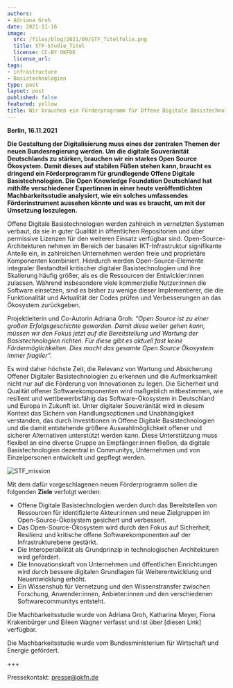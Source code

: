 ```yaml
---
authors:
- Adriana Groh
date: 2021-11-16
image:
  src: /files/blog/2021/09/STF_Titelfolie.png
  title: STF-Studie_Titel
  license: CC-BY OKFDE
  license_url: 
tags:
- infrastructure
- Basistechnologien
type: post
layout: post
published: false
featured: yellow
title: Wir brauchen ein Förderprogramm für Offene Digitale Basistechnologien
---
```


**Berlin, 16.11.2021**

**Die Gestaltung der Digitalisierung muss eines der zentralen Themen der neuen Bundesregierung werden. Um die digitale Souveränität Deutschlands zu stärken, brauchen wir ein starkes Open Source Ökosystem. Damit dieses auf stabilen Füßen stehen kann, braucht es dringend ein Förderprogramm für grundlegende Offene Digitale Basistechnologien. Die Open Knowledge Foundation Deutschland hat mithilfe verschiedener Expertinnen in einer heute veröffentlichten Machbarkeitsstudie analysiert, wie ein solches umfassendes Förderinstrument aussehen könnte und was es braucht, um mit der Umsetzung loszulegen.**

Offene Digitale Basistechnologien werden zahlreich in vernetzten Systemen verbaut, da sie in guter Qualität in öffentlichen Repositorien und über permissive Lizenzen für den weiteren Einsatz verfügbar sind. Open-Source-Architekturen nehmen im Bereich der basalen IKT-Infrastruktur signifikante Anteile ein, in zahlreichen Unternehmen werden freie und proprietäre Komponenten kombiniert. Hierdurch werden Open-Source-Elemente integraler Bestandteil kritischer digitaler Basistechnologien und ihre Skalierung häufig größer, als es die Ressourcen der Entwickler:innen zulassen. Während insbesondere viele kommerzielle Nutzer:innen die Software einsetzen, sind es bisher zu wenige dieser Implementierer, die die Funktionalität und Aktualität der Codes prüfen und Verbesserungen an das Ökosystem zurückgeben.

Projektleiterin und Co-Autorin Adriana Groh: _“Open Source ist zu einer großen Erfolgsgeschichte geworden. Damit diese weiter gehen kann, müssen wir den Fokus jetzt auf die Bereitstellung und Wartung der Basistechnologien richten. Für diese gibt es aktuell fast keine Fördermöglichkeiten. Dies macht das gesamte Open Source Ökosystem immer fragiler”._

Es wird daher höchste Zeit, die Relevanz von Wartung und Absicherung Offener Digitaler Basistechnologien zu erkennen und die Aufmerksamkeit nicht nur auf die Förderung von Innovationen zu legen. Die Sicherheit und Qualität offener Softwarekomponenten wird maßgeblich mitbestimmen, wie resilient und wettbewerbsfähig das Software-Ökosystem in Deutschland und Europa in Zukunft ist. Unter digitaler Souveränität wird in diesem Kontext das Sichern von Handlungsoptionen und Unabhängigkeit verstanden, das durch Investitionen in Offene Digitale Basistechnologien und die damit entstehende größere Auswahlmöglichkeit offener und sicherer Alternativen unterstützt werden kann. Diese Unterstützung muss flexibel an eine diverse Gruppe an Empfänger:innen fließen, da digitale Basistechnologien dezentral in Communitys, Unternehmen und von Einzelpersonen entwickelt und gepflegt werden.

![STF_mission](/files/blog/2021/09/STF_mission.png "STF")

Mit dem dafür vorgeschlagenen neuen Förderprogramm sollen die folgenden **Ziele** verfolgt werden:
* Offene Digitale Basistechnologien werden durch das Bereitstellen von Ressourcen für identifizierte Akteur:innen und neue Zielgruppen im Open-Source-Ökosystem gesichert und verbessert.
* Das Open-Source-Ökosystem wird durch den Fokus auf Sicherheit, Resilienz und kritische offene Softwarekomponenten auf der Infrastrukturebene gestärkt.
* Die Interoperabilität als Grundprinzip in technologischen Architekturen wird gefördert.
* Die Innovationskraft von Unternehmen und öffentlichen Einrichtungen wird durch bessere digitalen Grundlagen für Weiterentwicklung und Neuentwicklung erhöht.
* Ein Wissenshub für Vernetzung und den Wissenstransfer zwischen Forschung, Anwender:innen, Anbieter:innen und den verschiedenen Softwarecommunitys entsteht. 

Die Machbarkeitsstudie wurde von Adriana Groh, Katharina Meyer, Fiona Krakenbürger und Eileen Wagner verfasst und ist über [diesen Link] verfügbar.

Die Machbarkeitsstudie wurde vom Bundesministerium für Wirtschaft und Energie gefördert.

+++

Pressekontakt: presse@okfn.de
